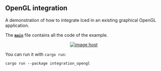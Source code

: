 ## OpenGL integration

A demonstration of how to integrate Iced in an existing graphical OpenGL application.

The __[`main`]__ file contains all the code of the example.

<div align="center">
  <a href="https://imgbox.com/9P9ETcod" target="_blank"><img src="https://images2.imgbox.com/2a/51/9P9ETcod_o.gif" alt="image host"/></a>
</div>

You can run it with `cargo run`:
```
cargo run --package integration_opengl
```

[`main`]: src/main.rs
